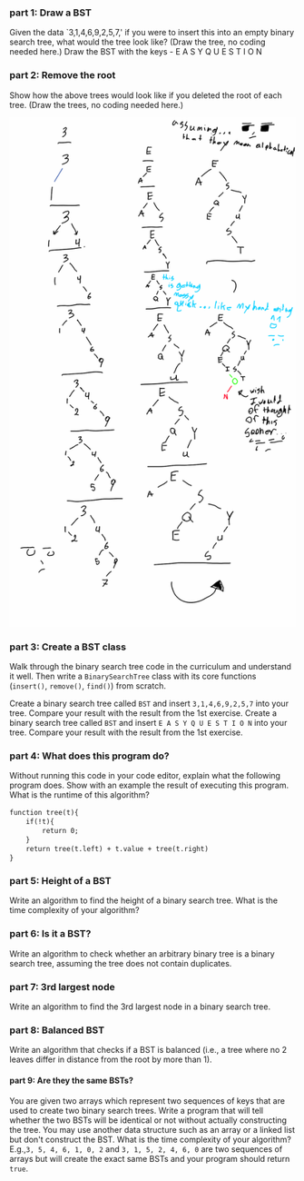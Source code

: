 ### part 1: Draw a BST
Given the data `3,1,4,6,9,2,5,7,' if you were to insert this into an empty binary search tree, what would the tree look like? (Draw the tree, no coding needed here.)
Draw the BST with the keys - E A S Y Q U E S T I O N
### part 2: Remove the root
Show how the above trees would look like if you deleted the root of each tree. (Draw the trees, no coding needed here.)

![treeDrawing](/img/tree_drawing_for_part-1.png)

### part 3: Create a BST class
Walk through the binary search tree code in the curriculum and understand it well. Then write a `BinarySearchTree` class with its core functions (`insert()`, `remove()`, `find()`) from scratch.

Create a binary search tree called `BST` and insert `3,1,4,6,9,2,5,7` into your tree. Compare your result with the result from the 1st exercise.
Create a binary search tree called `BST` and insert `E A S Y Q U E S T I O N` into your tree. Compare your result with the result from the 1st exercise.


### part 4: What does this program do?
Without running this code in your code editor, explain what the following program does. Show with an example the result of executing this program. What is the runtime of this algorithm?


```
function tree(t){
    if(!t){
        return 0;
    }
    return tree(t.left) + t.value + tree(t.right)
}
```


### part 5: Height of a BST
Write an algorithm to find the height of a binary search tree. What is the time complexity of your algorithm?

### part 6: Is it a BST?
Write an algorithm to check whether an arbitrary binary tree is a binary search tree, assuming the tree does not contain duplicates.

### part 7: 3rd largest node
Write an algorithm to find the 3rd largest node in a binary search tree.

### part 8: Balanced BST
Write an algorithm that checks if a BST is balanced (i.e., a tree where no 2 leaves differ in distance from the root by more than 1).

#### part 9: Are they the same BSTs?
You are given two arrays which represent two sequences of keys that are used to create two binary search trees. Write a program that will tell whether the two BSTs will be identical or not without actually constructing the tree. You may use another data structure such as an array or a linked list but don't construct the BST. What is the time complexity of your algorithm? E.g.,`3, 5, 4, 6, 1, 0, 2` and `3, 1, 5, 2, 4, 6, 0` are two sequences of arrays but will create the exact same BSTs and your program should return `true`.
